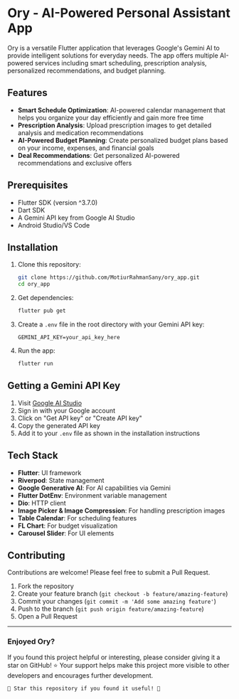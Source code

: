 # Ory - AI-Powered Personal Assistant App

Ory is a versatile Flutter application that leverages Google's Gemini AI to provide intelligent solutions for everyday needs. The app offers multiple AI-powered services including smart scheduling, prescription analysis, personalized recommendations, and budget planning.

## Features

- **Smart Schedule Optimization**: AI-powered calendar management that helps you organize your day efficiently and gain more free time
- **Prescription Analysis**: Upload prescription images to get detailed analysis and medication recommendations
- **AI-Powered Budget Planning**: Create personalized budget plans based on your income, expenses, and financial goals
- **Deal Recommendations**: Get personalized AI-powered recommendations and exclusive offers

## Prerequisites

- Flutter SDK (version ^3.7.0)
- Dart SDK
- A Gemini API key from Google AI Studio
- Android Studio/VS Code

## Installation

1. Clone this repository:

   ```bash
   git clone https://github.com/MotiurRahmanSany/ory_app.git
   cd ory_app
   ```

2. Get dependencies:

   ```bash
   flutter pub get
   ```

3. Create a `.env` file in the root directory with your Gemini API key:

   ```
   GEMINI_API_KEY=your_api_key_here
   ```

4. Run the app:
   ```bash
   flutter run
   ```

## Getting a Gemini API Key

1. Visit [Google AI Studio](https://aistudio.google.com/app/apikey)
2. Sign in with your Google account
3. Click on "Get API key" or "Create API key"
4. Copy the generated API key
5. Add it to your `.env` file as shown in the installation instructions

## Tech Stack

- **Flutter**: UI framework
- **Riverpod**: State management
- **Google Generative AI**: For AI capabilities via Gemini
- **Flutter DotEnv**: Environment variable management
- **Dio**: HTTP client
- **Image Picker & Image Compression**: For handling prescription images
- **Table Calendar**: For scheduling features
- **FL Chart**: For budget visualization
- **Carousel Slider**: For UI elements

## Contributing

Contributions are welcome! Please feel free to submit a Pull Request.

1. Fork the repository
2. Create your feature branch (`git checkout -b feature/amazing-feature`)
3. Commit your changes (`git commit -m 'Add some amazing feature'`)
4. Push to the branch (`git push origin feature/amazing-feature`)
5. Open a Pull Request

---

### Enjoyed Ory?

If you found this project helpful or interesting, please consider giving it a star on GitHub! ⭐
Your support helps make this project more visible to other developers and encourages further development.

```
🌟 Star this repository if you found it useful! 🌟
```
